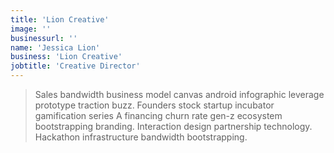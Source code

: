 ```yaml
---
title: 'Lion Creative'
image: ''
businessurl: ''
name: 'Jessica Lion'
business: 'Lion Creative'
jobtitle: 'Creative Director'
---
```


> Sales bandwidth business model canvas android infographic leverage prototype traction buzz. Founders stock startup incubator gamification series A financing churn rate gen-z ecosystem bootstrapping branding. Interaction design partnership technology. Hackathon infrastructure bandwidth bootstrapping.
